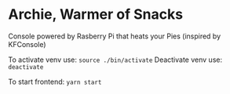 # Archie, Warmer of Snacks
Console powered by Rasberry Pi that heats your Pies (inspired by KFConsole)


To activate venv use: `source ./bin/activate`
Deactivate venv use: `deactivate`


To start frontend: `yarn start`
